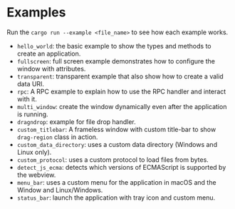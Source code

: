 # Examples

Run the `cargo run --example <file_name>` to see how each example works.

- `hello_world`: the basic example to show the types and methods to create an application.
- `fullscreen`: full screen example demonstrates how to configure the window with attributes.
- `transparent`: transparent example that also show how to create a valid data URI.
- `rpc`: A RPC example to explain how to use the RPC handler and interact with it.
- `multi_window`: create the window dynamically even after the application is running.
- `dragndrop`: example for file drop handler.
- `custom_titlebar`: A frameless window with custom title-bar to show `drag-region` class in action.
- `custom_data_directory`: uses a custom data directory (Windows and Linux only).
- `custom_protocol`: uses a custom protocol to load files from bytes.
- `detect_js_ecma`: detects which versions of ECMAScript is supported by the webview.
- `menu_bar`: uses a custom menu for the application in macOS and the Window and Linux/Windows.
- `status_bar`: launch the application with tray icon and custom menu.
